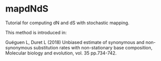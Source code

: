 # mapdNdS

Tutorial for computing dN and dS with stochastic mapping.

This method is introduced in: 

Guéguen L, Duret L (2018) Unbiased estimate of synonymous and
non-synonymous substitution rates with non-stationary base
composition, Molecular biology and evolution, vol. 35 pp.734-742.
